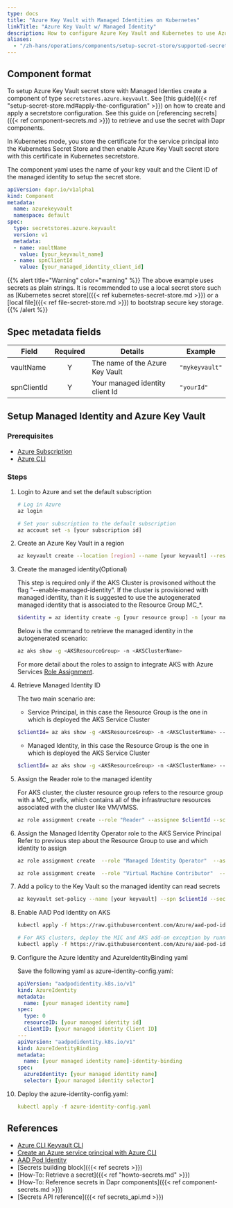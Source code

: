 ```yaml
---
type: docs
title: "Azure Key Vault with Managed Identities on Kubernetes"
linkTitle: "Azure Key Vault w/ Managed Identity"
description: How to configure Azure Key Vault and Kubernetes to use Azure Managed Identities to access secrets
aliases:
  - "/zh-hans/operations/components/setup-secret-store/supported-secret-stores/azure-keyvault-managed-identity/"
---
```


## Component format

To setup Azure Key Vault secret store with Managed Identies create a component of type `secretstores.azure.keyvault`. See [this guide]({{< ref "setup-secret-store.md#apply-the-configuration" >}}) on how to create and apply a secretstore configuration. See this guide on [referencing secrets]({{< ref component-secrets.md >}}) to retrieve and use the secret with Dapr components.

In Kubernetes mode, you store the certificate for the service principal into the Kubernetes Secret Store and then enable Azure Key Vault secret store with this certificate in Kubernetes secretstore.

The component yaml uses the name of your key vault and the Client ID of the managed identity to setup the secret store.

```yaml
apiVersion: dapr.io/v1alpha1
kind: Component
metadata:
  name: azurekeyvault
  namespace: default
spec:
  type: secretstores.azure.keyvault
  version: v1
  metadata:
  - name: vaultName
    value: [your_keyvault_name]
  - name: spnClientId
    value: [your_managed_identity_client_id]
```

{{% alert title="Warning" color="warning" %}}
The above example uses secrets as plain strings. It is recommended to use a local secret store such as [Kubernetes secret store]({{< ref kubernetes-secret-store.md >}}) or a [local file]({{< ref file-secret-store.md >}}) to bootstrap secure key storage.
{{% /alert %}}

## Spec metadata fields

| Field              | Required | Details                                                                 | Example             |
|--------------------|:--------:|-------------------------------------------------------------------------|---------------------|
| vaultName          | Y        | The name of the Azure Key Vault                                         | `"mykeyvault"`      |
| spnClientId        | Y        | Your managed identity client Id                                         | `"yourId"`          |

## Setup Managed Identity and Azure Key Vault

### Prerequisites

- [Azure Subscription](https://azure.microsoft.com/en-us/free/)
- [Azure CLI](https://docs.microsoft.com/en-us/cli/azure/install-azure-cli?view=azure-cli-latest)

### Steps

1. Login to Azure and set the default subscription

    ```bash
    # Log in Azure
    az login

    # Set your subscription to the default subscription
    az account set -s [your subscription id]
    ```

2. Create an Azure Key Vault in a region

    ```bash
    az keyvault create --location [region] --name [your keyvault] --resource-group [your resource group]
    ```

3. Create the managed identity(Optional)

    This step is required only if the AKS Cluster is provisoned without the flag "--enable-managed-identity". If the cluster is provisioned with managed identity, than it is suggested to use the autogenerated managed identity that is associated to the Resource Group MC_*.

    ```bash
    $identity = az identity create -g [your resource group] -n [your managed identity name] -o json | ConvertFrom-Json
    ```

    Below is the command to retrieve the managed identity in the autogenerated scenario:

      ```bash
      az aks show -g <AKSResourceGroup> -n <AKSClusterName>
      ```
    For more detail about the roles to assign to integrate AKS with Azure Services [Role Assignment](https://azure.github.io/aad-pod-identity/docs/getting-started/role-assignment/).

4.  Retrieve Managed Identity ID

    The two main scenario are:
    - Service Principal, in this case the Resource Group is the one in which is deployed the AKS Service Cluster

    ```bash
    $clientId= az aks show -g <AKSResourceGroup> -n <AKSClusterName> --query servicePrincipalProfile.clientId -otsv
    ```

    - Managed Identity, in this case the Resource Group is the one in which is deployed the AKS Service Cluster

    ```bash
    $clientId= az aks show -g <AKSResourceGroup> -n <AKSClusterName> --query identityProfile.kubeletidentity.clientId -otsv
    ```

5. Assign the Reader role to the managed identity

    For AKS cluster, the cluster resource group refers to the resource group with a MC_ prefix, which contains all of the infrastructure resources associated with the cluster like VM/VMSS.

    ```bash
    az role assignment create --role "Reader" --assignee $clientId --scope /subscriptions/[your subscription id]/resourcegroups/[your resource group]
    ```

6. Assign the Managed Identity Operator role to the AKS Service Principal
  Refer to previous step about the Resource Group to use and which identity to assign
    ```bash
    az role assignment create  --role "Managed Identity Operator"  --assignee $clientId  --scope /subscriptions/[your subscription id]/resourcegroups/[your resource group]

    az role assignment create  --role "Virtual Machine Contributor"  --assignee $clientId  --scope /subscriptions/[your subscription id]/resourcegroups/[your resource group]
    ```

7. Add a policy to the Key Vault so the managed identity can read secrets

    ```bash
    az keyvault set-policy --name [your keyvault] --spn $clientId --secret-permissions get list
    ```

8. Enable AAD Pod Identity on AKS

    ```bash
    kubectl apply -f https://raw.githubusercontent.com/Azure/aad-pod-identity/master/deploy/infra/deployment-rbac.yaml

    # For AKS clusters, deploy the MIC and AKS add-on exception by running -
    kubectl apply -f https://raw.githubusercontent.com/Azure/aad-pod-identity/master/deploy/infra/mic-exception.yaml
    ```

9. Configure the Azure Identity and AzureIdentityBinding yaml

    Save the following yaml as azure-identity-config.yaml:

    ```yaml
    apiVersion: "aadpodidentity.k8s.io/v1"
    kind: AzureIdentity
    metadata:
      name: [your managed identity name]
    spec:
      type: 0
      resourceID: [your managed identity id]
      clientID: [your managed identity Client ID]
    ---
    apiVersion: "aadpodidentity.k8s.io/v1"
    kind: AzureIdentityBinding
    metadata:
      name: [your managed identity name]-identity-binding
    spec:
      azureIdentity: [your managed identity name]
      selector: [your managed identity selector]
    ```

10. Deploy the azure-identity-config.yaml:

    ```yaml
    kubectl apply -f azure-identity-config.yaml
    ```

## References
- [Azure CLI Keyvault CLI](https://docs.microsoft.com/en-us/cli/azure/keyvault?view=azure-cli-latest#az-keyvault-create)
- [Create an Azure service principal with Azure CLI](https://docs.microsoft.com/en-us/cli/azure/create-an-azure-service-principal-azure-cli?view=azure-cli-latest)
- [AAD Pod Identity](https://github.com/Azure/aad-pod-identity)
- [Secrets building block]({{< ref secrets >}})
- [How-To: Retrieve a secret]({{< ref "howto-secrets.md" >}})
- [How-To: Reference secrets in Dapr components]({{< ref component-secrets.md >}})
- [Secrets API reference]({{< ref secrets_api.md >}})
